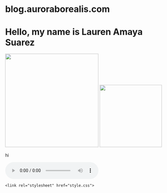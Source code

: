 # blog.auroraborealis.com
<!DOCTYPE html>
<html>
  <head>
    
  </head>
  <body>
    <h1>Hello, my name is Lauren Amaya Suarez</h1>
    <img src="https://ae01.alicdn.com/kf/H0453ff70f6cb4679b55494c808fb239cO/New-25CM-Ralsei-Plush-Toy-Cartoon-Deltarune-Stuffed-Soft-Toy-Christmas-Birthday-Gift-For-Children.jpg" width="300">
    <img src="https://cdn.mall.adeptmind.ai/https%3A%2F%2Fcdn.media.amplience.net%2Fs%2Fhottopic%2F20577709_hi_large.webp" width="200">
    <p>hi</p>
    <audio controls=""> <source src="https://whyp.it/tracks/178835/buddy-holly-but-it-sounds-like-a-pokemon-battle-theme?token=ijcig" type="audio/mpeg"> Your browser does not support the audio element. </audio>
    
    <link rel="stylesheet" href="style.css">
  </body>
</html>
